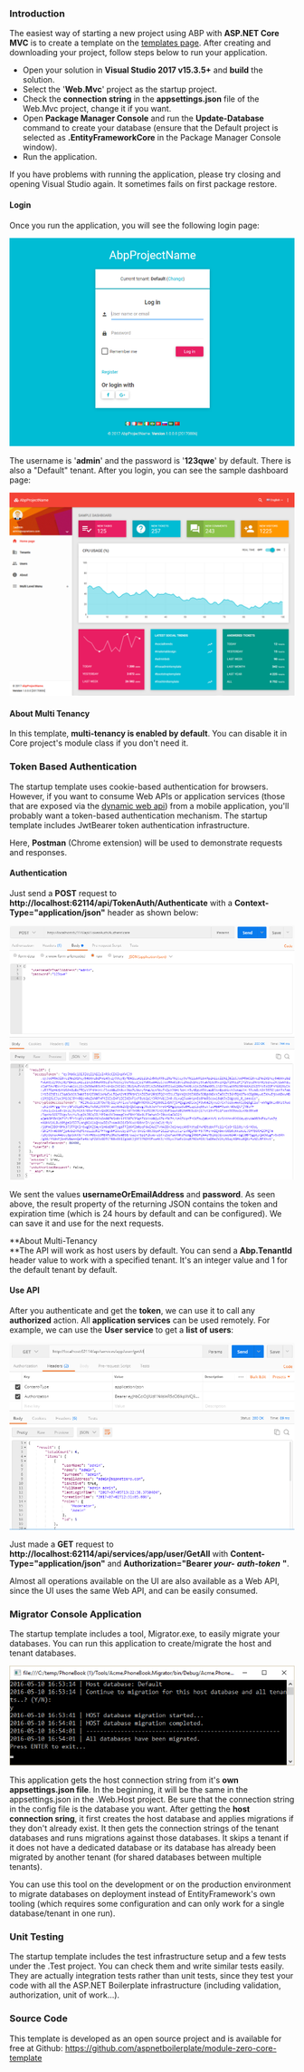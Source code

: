 ### Introduction

The easiest way of starting a new project using ABP with **ASP.NET Core MVC** is to create a template on the [templates page](/Templates). 
After creating and downloading your project, follow steps below to run your application.

-   Open your solution in **Visual Studio 2017 v15.3.5+** and **build**
    the solution.
-   Select the '**Web.Mvc**' project as the startup project.
-   Check the **connection string** in the **appsettings.json** file of the Web.Mvc project, change it if you want.
-   Open **Package Manager Console** and run the **Update-Database** command
    to create your database (ensure that the Default project is selected as
    **.EntityFrameworkCore** in the Package Manager Console window).
-   Run the application.

If you have problems with running the application, please try closing and
opening Visual Studio again. It sometimes fails on first package
restore.

#### Login

Once you run the application, you will see the following login page:

<img src="../images/module-zero-core-template-ui-login.png" alt="Login Page" class="img-thumbnail" />

The username is '**admin**' and the password is '**123qwe**' by default. There
is also a "Default" tenant. After you login, you can see the
sample dashboard page:

<img src="../images/module-zero-core-template-ui-home.png" alt="Dashboard" class="img-thumbnail" />

#### About Multi Tenancy

In this template, **multi-tenancy is enabled by default**. You can
disable it in Core project's module class if you don't need it.

### Token Based Authentication

The startup template uses cookie-based authentication for browsers. However,
if you want to consume Web APIs or application services (those that are
exposed via the [dynamic web api](/Pages/Documents/Dynamic-Web-API)) from a
mobile application, you'll probably want a token-based authentication
mechanism. The startup template includes JwtBearer token authentication
infrastructure.

Here, **Postman** (Chrome extension) will be used to demonstrate
requests and responses.

#### Authentication

Just send a **POST** request to
**http://localhost:62114/api/TokenAuth/Authenticate** with a 
**Context-Type="application/json"** header as shown below:

<img src="../images/aspnet-core-token-auth.png" alt="Request for token" class="img-thumbnail" />

We sent the values **usernameOrEmailAddress** and **password**. As seen
above, the result property of the returning JSON contains the token and expiration
time (which is 24 hours by default and can be configured). We can save
it and use for the next requests.

**About Multi-Tenancy  
**The API will work as host users by default. You can send a **Abp.TenantId**
header value to work with a specified tenant. It's an integer value and
1 for the default tenant by default.

#### Use API

After you authenticate and get the **token**, we can use it to call any
**authorized** action. All **application services** can be
used remotely. For example, we can use the **User service** to get a
**list of users**:

<img src="../images/token-request-v2.png" alt="Call API" class="img-thumbnail" />

Just made a **GET** request to
**http://localhost:62114/api/services/app/user/GetAll** with
**Content-Type="application/json"** and **Authorization="Bearer
*your-*** ***auth-token*** **"**. 

Almost all operations available on the UI are also available as a Web API,
since the UI uses the same Web API, and can be easily consumed.

### Migrator Console Application

The startup template includes a tool, Migrator.exe, to easily migrate your
databases. You can run this application to create/migrate the host and
tenant databases.

<img src="../images/database-migrator.png" alt="Database Migrator" class="img-thumbnail" />

This application gets the host connection string from it's **own
appsettings.json file**. In the beginning, it will be the 
same in the appsettings.json in the .Web.Host project. 
Be sure that the connection string
in the config file is the database you want. After getting the **host**
**connection sring**, it first creates the host database and applies
migrations if they don't already exist. It then gets the connection strings of the
tenant databases and runs migrations against those databases. It skips a
tenant if it does not have a dedicated database or its database has already
been migrated by another tenant (for shared databases between multiple
tenants).

You can use this tool on the development or on the production environment to
migrate databases on deployment instead of EntityFramework's own
tooling (which requires some configuration and can only work for a single
database/tenant in one run).

### Unit Testing

The startup template includes the test infrastructure setup and a few tests
under the .Test project. You can check them and write similar tests
easily. They are actually integration tests rather than unit tests,
since they test your code with all the ASP.NET Boilerplate infrastructure
(including validation, authorization, unit of work...).

### Source Code

This template is developed as an open source project and is available for free at Github:
<https://github.com/aspnetboilerplate/module-zero-core-template>
